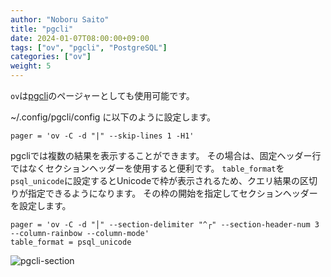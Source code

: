 ```yaml
---
author: "Noboru Saito"
title: "pgcli"
date: 2024-01-07T08:00:00+09:00
tags: ["ov", "pgcli", "PostgreSQL"]
categories: ["ov"]
weight: 5
---
```


`ov`は[pgcli](https://github.com/dbcli/pgcli)のページャーとしても使用可能です。

~/.config/pgcli/config に以下のように設定します。

```config
pager = 'ov -C -d "|" --skip-lines 1 -H1'
```

pgcliでは複数の結果を表示することができます。
その場合は、固定ヘッダー行ではなくセクションヘッダーを使用すると便利です。
`table_format`を`psql_unicode`に設定するとUnicodeで枠が表示されるため、クエリ結果の区切りが指定できるようになります。
その枠の開始を指定してセクションヘッダーを設定します。

```config
pager = 'ov -C -d "│" --section-delimiter "^┌" --section-header-num 3 --column-rainbow --column-mode'
table_format = psql_unicode
```

![pgcli-section](/ov/pgcli-section.gif)
